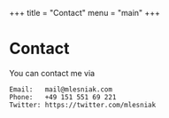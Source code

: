 +++
title = "Contact"
menu = "main"
+++

# Contact

You can contact me via

    Email:   mail@mlesniak.com
    Phone:   +49 151 551 69 221
    Twitter: https://twitter.com/mlesniak

